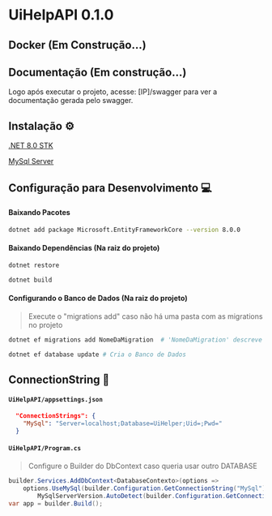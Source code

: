 # UiHelpAPI 0.1.0

## Docker (Em Construção...)

## Documentação (Em construção...)

Logo após executar o projeto, acesse: [IP]/swagger para ver a documentação gerada pelo swagger.

##  Instalação ⚙

[.NET 8.0 STK](https://dotnet.microsoft.com/en-us/download)

[MySql Server](https://dev.mysql.com/downloads/installer/)

## Configuração para Desenvolvimento 💻


#### Baixando Pacotes

```bash
dotnet add package Microsoft.EntityFrameworkCore --version 8.0.0
```

#### Baixando Dependências (Na raiz do projeto)

```bash
dotnet restore
```

```bash
dotnet build
```

#### Configurando o Banco de Dados (Na raiz do projeto)

> Execute o "migrations add" caso não há uma pasta com as migrations no projeto
```bash
dotnet ef migrations add NomeDaMigration  # 'NomeDaMigration' descreve a alteração
```



```bash
dotnet ef database update # Cria o Banco de Dados
```

## ConnectionString 🔌

#### `UiHelpAPI/appsettings.json`
```json
  "ConnectionStrings": {
    "MySql": "Server=localhost;Database=UiHelper;Uid=;Pwd="
  }
```



#### `UiHelpAPI/Program.cs`
> Configure o Builder do DbContext caso queria usar outro DATABASE
```csharp
builder.Services.AddDbContext<DatabaseContexto>(options =>
    options.UseMySql(builder.Configuration.GetConnectionString("MySql"), 
        MySqlServerVersion.AutoDetect(builder.Configuration.GetConnectionString("MySql")))); 
var app = builder.Build();
```





